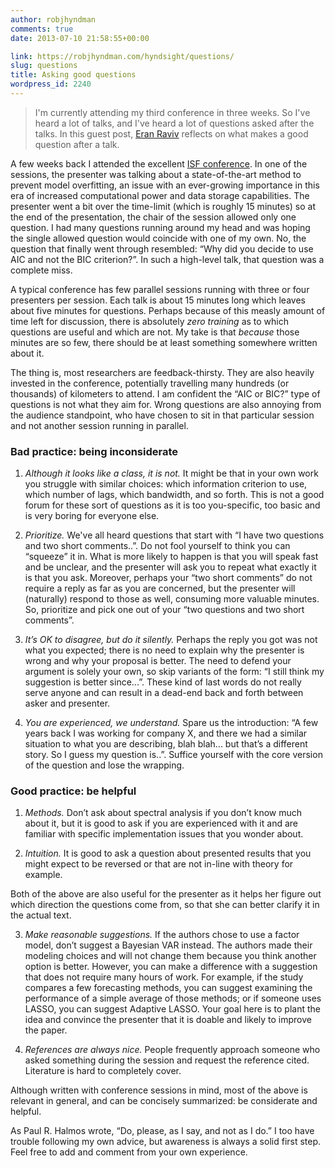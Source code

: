 ```yaml
---
author: robjhyndman
comments: true
date: 2013-07-10 21:58:55+00:00

link: https://robjhyndman.com/hyndsight/questions/
slug: questions
title: Asking good questions
wordpress_id: 2240
---
```


>I'm currently attending my third conference in three weeks. So I've heard a lot of talks, and I've heard a lot of questions asked after the talks. In this guest post, [Eran Raviv](http://eranraviv.com/) reflects on what makes a good question after a talk.

<!-- more -->

A few weeks back I attended the excellent [ISF conference](http://forecasters.org/isf/). In one of the sessions, the presenter was talking about a state-of-the-art method to prevent model overfitting, an issue with an ever-growing importance in this era of increased computational power and data storage capabilities. The presenter went a bit over the time-limit (which is roughly 15 minutes) so at the end of the presentation, the chair of the session allowed only one question. I had many questions running around my head and was hoping the single allowed question would coincide with one of my own. No, the question that finally went through resembled: “Why did you decide to use AIC and not the BIC criterion?”. In such a high-level talk, that question was a complete miss.

A typical conference has few parallel sessions running with three or four presenters per session. Each talk is about 15 minutes long which leaves about five minutes for questions. Perhaps because of this measly amount of time left for discussion, there is absolutely _zero training_ as to which questions are useful and which are not. My take is that _because_ those minutes are so few, there should be at least something somewhere written about it.

The thing is, most researchers are feedback-thirsty. They are also heavily invested in the conference, potentially travelling many hundreds (or thousands) of kilometers to attend. I am confident the “AIC or BIC?” type of questions is not what they aim for. Wrong questions are also annoying from the audience standpoint, who have chosen to sit in that particular session and not another session running in parallel.


### Bad practice: being inconsiderate

  1. <em>Although it looks like a class, it is not.</em> It might be that in your own work you struggle with similar choices: which information criterion to use, which number of lags, which bandwidth, and so forth. This is not a good forum for these sort of questions as it is too you-specific, too basic and is very boring for everyone else.

	
  2. _Prioritize._ We've all heard questions that start with “I have two questions and two short comments..”. Do not fool yourself to think you can “squeeze” it in. What is more likely to happen is that you will speak fast and be unclear, and the presenter will ask you to repeat what exactly it is that you ask. Moreover, perhaps your “two short comments” do not require a reply as far as you are concerned, but the presenter will (naturally) respond to those as well, consuming more valuable minutes. So, prioritize and pick one out of your “two questions and two short comments”.

	
  3. _It’s OK to disagree, but do it silently._ Perhaps the reply you got was not what you expected; there is no need to explain why the presenter is wrong and why your proposal is better. The need to defend your argument is solely your own, so skip variants of the form: “I still think my suggestion is better since...”. These kind of last words do not really serve anyone and can result in a dead-end back and forth between asker and presenter.

	
  4. _You are experienced, we understand._ Spare us the introduction: “A few years back I was working for company X, and there we had a similar situation to what you are describing, blah blah... but that’s a different story. So I guess my question is..”. Suffice yourself with the core version of the question and lose the wrapping.




### Good practice: be helpful





	
  1. _Methods._ Don’t ask about spectral analysis if you don’t know much about it, but it is good to ask if you are experienced with it and are familiar with specific implementation issues that you wonder about.

	
  2. _Intuition._ It is good to ask a question about presented results that you might expect to be reversed or that are not in-line with theory for example.  
  


Both of the above are also useful for the presenter as it helps her figure out which direction the questions come from, so that she can better clarify it in the actual text.



	
  3. _Make reasonable suggestions._ If the authors chose to use a factor model, don’t suggest a Bayesian VAR instead. The authors made their modeling choices and will not change them because you think another option is better. However, you can make a difference with a suggestion that does not require many hours of work. For example, if the study compares a few forecasting methods, you can suggest examining the performance of a simple average of those methods; or if someone uses LASSO, you can suggest Adaptive LASSO. Your goal here is to plant the idea and convince the presenter that it is doable and likely to improve the paper.

	
  4. _References are always nice._ People frequently approach someone who asked something during the session and request the reference cited. Literature is hard to completely cover.


Although written with conference sessions in mind, most of the above is relevant in general, and can be concisely summarized: be considerate and helpful.

As Paul R. Halmos wrote, “Do, please, as I say, and not as I do.” I too have trouble following my own advice, but awareness is always a solid first step. Feel free to add and comment from your own experience.
